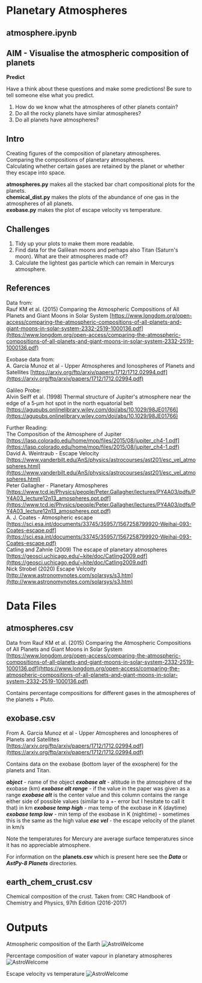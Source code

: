 # Planetary Atmospheres

## atmosphere.ipynb
## AIM - Visualise the atmospheric composition of planets

**Predict**

Have a think about these questions and make some predictions! Be sure to tell someone else what you predict.

1) How do we know what the atmospheres of other planets contain?    
2) Do all the rocky planets have similar atmospheres?     
3) Do all planets have atmospheres?  

## Intro

Creating figures of the composition of planetary atmospheres.  
Comparing the compositions of planetary atmospheres.  
Calculating whether certain gases are retained by the planet or whether they escape into space.

**atmospheres.py** makes all the stacked bar chart compositional plots for the planets.  
**chemical_dist.py** makes the plots of the abundance of one gas in the atmospheres of all planets.  
**exobase.py** makes the plot of escape velocity vs temperature.

## Challenges

1) Tidy up your plots to make them more readable.  
2) Find data for the Galilean moons and perhaps also Titan (Saturn's moon). What are their atmospheres made of?  
3) Calculate the lightest gas particle which can remain in Mercurys atmosphere.

## References

Data from:  
Rauf KM et al. (2015) Comparing the Atmospheric Compositions of All Planets and Giant Moons in Solar System [https://www.longdom.org/open-access/comparing-the-atmospheric-compositions-of-all-planets-and-giant-moons-in-solar-system-2332-2519-1000136.pdf](https://www.longdom.org/open-access/comparing-the-atmospheric-compositions-of-all-planets-and-giant-moons-in-solar-system-2332-2519-1000136.pdf)  

Exobase data from:  
A. Garcia Munoz et al - Upper Atmospheres and Ionospheres of Planets and Satellites [https://arxiv.org/ftp/arxiv/papers/1712/1712.02994.pdf](https://arxiv.org/ftp/arxiv/papers/1712/1712.02994.pdf)

Galileo Probe:  
Alvin Seiff et al. (1998) Thermal structure of Jupiter's atmosphere near the edge of a 5‐μm hot spot in the north equatorial belt [https://agupubs.onlinelibrary.wiley.com/doi/abs/10.1029/98JE01766](https://agupubs.onlinelibrary.wiley.com/doi/abs/10.1029/98JE01766)

Further Reading:  
The Composition of the Atmosphere of Jupiter [https://lasp.colorado.edu/home/mop/files/2015/08/jupiter_ch4-1.pdf](https://lasp.colorado.edu/home/mop/files/2015/08/jupiter_ch4-1.pdf)  
David A. Weintraub - Escape Velocity [https://www.vanderbilt.edu/AnS/physics/astrocourses/ast201/esc_vel_atmospheres.html](https://www.vanderbilt.edu/AnS/physics/astrocourses/ast201/esc_vel_atmospheres.html)  
Peter Gallagher - Planetary Atmospheres [https://www.tcd.ie/Physics/people/Peter.Gallagher/lectures/PY4A03/pdfs/PY4A03_lecture12n13_amospheres.ppt.pdf](https://www.tcd.ie/Physics/people/Peter.Gallagher/lectures/PY4A03/pdfs/PY4A03_lecture12n13_amospheres.ppt.pdf)  
A. J. Coates - Atmospheric escape [https://sci.esa.int/documents/33745/35957/1567258799920-Weihai-093-Coates-escape.pdf](https://sci.esa.int/documents/33745/35957/1567258799920-Weihai-093-Coates-escape.pdf)  
Catling and Zahnle (2009) The escape of planetary atmospheres [https://geosci.uchicago.edu/~kite/doc/Catling2009.pdf](https://geosci.uchicago.edu/~kite/doc/Catling2009.pdf)  
Nick Strobel (2020) Escape Velcoity [http://www.astronomynotes.com/solarsys/s3.htm](http://www.astronomynotes.com/solarsys/s3.htm)

# Data Files

## atmospheres.csv

Data from Rauf KM et al. (2015) Comparing the Atmospheric Compositions of All Planets and Giant Moons in Solar System [https://www.longdom.org/open-access/comparing-the-atmospheric-compositions-of-all-planets-and-giant-moons-in-solar-system-2332-2519-1000136.pdf](https://www.longdom.org/open-access/comparing-the-atmospheric-compositions-of-all-planets-and-giant-moons-in-solar-system-2332-2519-1000136.pdf) 

Contains percentage compositions for different gases in the atmospheres of the planets + Pluto.

## exobase.csv

From A. Garcia Munoz et al - Upper Atmospheres and Ionospheres of Planets and Satellites [https://arxiv.org/ftp/arxiv/papers/1712/1712.02994.pdf](https://arxiv.org/ftp/arxiv/papers/1712/1712.02994.pdf)

Contains data on the exobase (bottom layer of the exosphere) for the planets and Titan.

***object*** - name of the object
***exobase alt*** - altitude in the atmosphere of the exobase (km)
***exobase alt range*** - if the value in the paper was given as a range ***exobase alt*** is the center value and this column contains the range either side of possible values (similar to a +- error but I hesitate to call it that) in km
***exobase temp high*** - max temp of the exobase in K (daytime)
***exobase temp low*** - min temp of the exobase in K (nightime) - sometimes this is the same as the high value
***esc vel*** - the escape velocity of the planet in km/s

Note the temperatures for Mercury are average surface temperatures since it has no appreciable atmosphere.

For information on the **planets.csv** which is present here see the ***Data*** or ***AstPy-8 Planets*** directories.

## earth_chem_crust.csv

Chemical composition of the crust.
Taken from: CRC Handbook of Chemistry and Physics, 97th Edition (2016-2017)

# Outputs

Atmospheric composition of the Earth
![AstroWelcome](./figures/Earths_Atm_comp.png)

Percentage composition of water vapour in planetary atmospheres
![AstroWelcome](./figures/chem_H2O_atm_planet_comp.png)

Escape velocity vs temperature
![AstroWelcome](./figures/atm_retention.png)